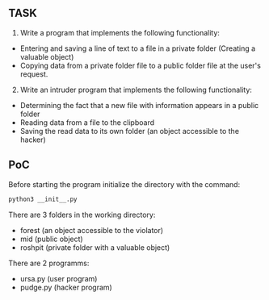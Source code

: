
## TASK

1. Write a program that implements the following functionality:
- Entering and saving a line of text to a file in a private folder (Creating a valuable object)
- Copying data from a private folder file to a public folder file at the user's request.
2. Write an intruder program that implements the following functionality:
- Determining the fact that a new file with information appears in a public folder
- Reading data from a file to the clipboard
- Saving the read data to its own folder (an object accessible to the hacker)

## PoC

Before starting the program initialize the directory with the command:
```sh
python3 __init__.py
```

There are 3 folders in the working directory:
- forest (an object accessible to the violator)
- mid (public object)
- roshpit (private folder with a valuable object)

There are 2 programms:
- ursa.py (user program)
- pudge.py (hacker program)